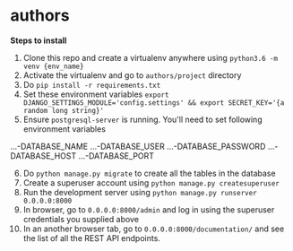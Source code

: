 authors
=======

**Steps to install**

1. Clone this repo and create a virtualenv anywhere using `python3.6 -m venv {env_name}`
2. Activate the virtualenv and go to `authors/project` directory
3. Do `pip install -r requirements.txt`
4. Set these environment variables ```export DJANGO_SETTINGS_MODULE='config.settings' && export SECRET_KEY='{a random long string}'```
5. Ensure `postgresql-server` is running. You'll need to set following environment variables

...-DATABASE_NAME
...-DATABASE_USER
...-DATABASE_PASSWORD
...-DATABASE_HOST
...-DATABASE_PORT

6. Do `python manage.py migrate` to create all the tables in the database
7. Create a superuser account using `python manage.py createsuperuser`
7. Run the development server using `python manage.py runserver 0.0.0.0:8000`
8. In browser, go to `0.0.0.0:8000/admin` and log in using the superuser credentials you supplied above
9. In an another browser tab, go to `0.0.0.0:8000/documentation/` and see the list of all the REST API endpoints.
